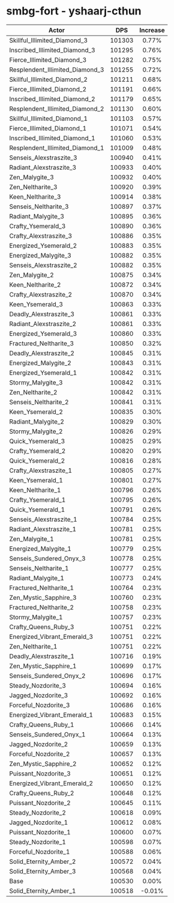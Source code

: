 # smbg-fort - yshaarj-cthun
| Actor | DPS | Increase |
|---|:---:|:---:|
|Skillful_Illimited_Diamond_3|101303|0.77%|
|Inscribed_Illimited_Diamond_3|101295|0.76%|
|Fierce_Illimited_Diamond_3|101282|0.75%|
|Resplendent_Illimited_Diamond_3|101255|0.72%|
|Skillful_Illimited_Diamond_2|101211|0.68%|
|Fierce_Illimited_Diamond_2|101191|0.66%|
|Inscribed_Illimited_Diamond_2|101179|0.65%|
|Resplendent_Illimited_Diamond_2|101130|0.60%|
|Skillful_Illimited_Diamond_1|101103|0.57%|
|Fierce_Illimited_Diamond_1|101071|0.54%|
|Inscribed_Illimited_Diamond_1|101060|0.53%|
|Resplendent_Illimited_Diamond_1|101009|0.48%|
|Senseis_Alexstraszite_3|100940|0.41%|
|Radiant_Alexstraszite_3|100933|0.40%|
|Zen_Malygite_3|100932|0.40%|
|Zen_Neltharite_3|100920|0.39%|
|Keen_Neltharite_3|100914|0.38%|
|Senseis_Neltharite_3|100897|0.37%|
|Radiant_Malygite_3|100895|0.36%|
|Crafty_Ysemerald_3|100890|0.36%|
|Crafty_Alexstraszite_3|100886|0.35%|
|Energized_Ysemerald_2|100883|0.35%|
|Energized_Malygite_3|100882|0.35%|
|Senseis_Alexstraszite_2|100882|0.35%|
|Zen_Malygite_2|100875|0.34%|
|Keen_Neltharite_2|100872|0.34%|
|Crafty_Alexstraszite_2|100870|0.34%|
|Keen_Ysemerald_3|100863|0.33%|
|Deadly_Alexstraszite_3|100861|0.33%|
|Radiant_Alexstraszite_2|100861|0.33%|
|Energized_Ysemerald_3|100860|0.33%|
|Fractured_Neltharite_3|100850|0.32%|
|Deadly_Alexstraszite_2|100845|0.31%|
|Energized_Malygite_2|100843|0.31%|
|Energized_Ysemerald_1|100842|0.31%|
|Stormy_Malygite_3|100842|0.31%|
|Zen_Neltharite_2|100842|0.31%|
|Senseis_Neltharite_2|100841|0.31%|
|Keen_Ysemerald_2|100835|0.30%|
|Radiant_Malygite_2|100829|0.30%|
|Stormy_Malygite_2|100826|0.29%|
|Quick_Ysemerald_3|100825|0.29%|
|Crafty_Ysemerald_2|100820|0.29%|
|Quick_Ysemerald_2|100816|0.28%|
|Crafty_Alexstraszite_1|100805|0.27%|
|Keen_Ysemerald_1|100801|0.27%|
|Keen_Neltharite_1|100796|0.26%|
|Crafty_Ysemerald_1|100795|0.26%|
|Quick_Ysemerald_1|100791|0.26%|
|Senseis_Alexstraszite_1|100784|0.25%|
|Radiant_Alexstraszite_1|100781|0.25%|
|Zen_Malygite_1|100781|0.25%|
|Energized_Malygite_1|100779|0.25%|
|Senseis_Sundered_Onyx_3|100778|0.25%|
|Senseis_Neltharite_1|100777|0.25%|
|Radiant_Malygite_1|100773|0.24%|
|Fractured_Neltharite_1|100764|0.23%|
|Zen_Mystic_Sapphire_3|100760|0.23%|
|Fractured_Neltharite_2|100758|0.23%|
|Stormy_Malygite_1|100757|0.23%|
|Crafty_Queens_Ruby_3|100751|0.22%|
|Energized_Vibrant_Emerald_3|100751|0.22%|
|Zen_Neltharite_1|100751|0.22%|
|Deadly_Alexstraszite_1|100716|0.19%|
|Zen_Mystic_Sapphire_1|100699|0.17%|
|Senseis_Sundered_Onyx_2|100696|0.17%|
|Steady_Nozdorite_3|100694|0.16%|
|Jagged_Nozdorite_3|100692|0.16%|
|Forceful_Nozdorite_3|100686|0.16%|
|Energized_Vibrant_Emerald_1|100683|0.15%|
|Crafty_Queens_Ruby_1|100666|0.14%|
|Senseis_Sundered_Onyx_1|100664|0.13%|
|Jagged_Nozdorite_2|100659|0.13%|
|Forceful_Nozdorite_2|100657|0.13%|
|Zen_Mystic_Sapphire_2|100652|0.12%|
|Puissant_Nozdorite_3|100651|0.12%|
|Energized_Vibrant_Emerald_2|100650|0.12%|
|Crafty_Queens_Ruby_2|100648|0.12%|
|Puissant_Nozdorite_2|100645|0.11%|
|Steady_Nozdorite_2|100618|0.09%|
|Jagged_Nozdorite_1|100612|0.08%|
|Puissant_Nozdorite_1|100600|0.07%|
|Steady_Nozdorite_1|100598|0.07%|
|Forceful_Nozdorite_1|100588|0.06%|
|Solid_Eternity_Amber_2|100572|0.04%|
|Solid_Eternity_Amber_3|100568|0.04%|
|Base|100530|0.00%|
|Solid_Eternity_Amber_1|100518|-0.01%|
